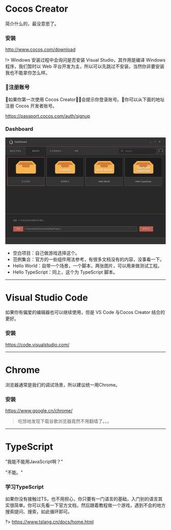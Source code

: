 # Cocos Creator
简介什么的，最没意思了。

### 安装
http://www.cocos.com/download

!> Windows 安装过程中会询问是否安装 Visual Studio，其作用是编译 Windows 程序，我们暂时以 Web 平台开发为主，所以可以先跳过不安装，当然你非要安装我也不能拿你怎么样。

### 注册账号
如果你第一次使用 Cocos Creator，会提示你登录账号。你可以从下面的地址注册 Cocos 开发者账号。

https://passport.cocos.com/auth/signup

### Dashboard

![dashboard](static/prepare_creator_dashboard.png)

- 空白项目：自己做游戏选择这个。
- 范例集合：官方的一些组件用法参考，有很多文档没有的内容，没事看一下。
- Hello World：自带一个场景，一个脚本，两张图片，可以用来做测试工程。
- Hello TypeScript：同上，这个为 TypeScript 脚本。

----
# Visual Studio Code
如果你有偏爱的编辑器也可以继续使用，但是 VS Code 与Cocos Creator 结合的更好。

### 安装
https://code.visualstudio.com/

----
# Chrome
浏览器通常是我们的调试场景，所以建议统一用Chrome。

### 安装
https://www.google.cn/chrome/
> 吃惊地发现下载谷歌浏览器竟然不用翻墙了。。。

----
# TypeScript
”我能不能用JavaScript啊？"

"不能。"

### 学习TypeScript
如果你没有接触过TS，也不用担心，你只要有一门语言的基础，入门别的语言其实很简单。你可以先看一下官方文档，然后跟着教程做一个游戏，遇到不会的地方搜索提问、搜索，如此循环即可。

?> https://www.tslang.cn/docs/home.html


